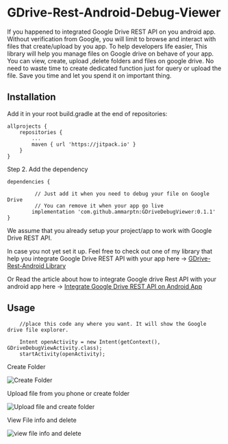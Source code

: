 # GDrive-Rest-Android-Debug-Viewer
If you happened to integrated Google Drive REST API on you android app. Without verification from Google, you will limit to browse and interact with files that create/upload by you app. 
To help developers life easier, This library will help you manage files on Google drive on behave of your app. You can view, create, upload ,delete folders and files on google drive.
No need to waste time to create dedicated function just for query or upload the file. Save you time and let you spend it on important thing.



## Installation


Add it in your root build.gradle at the end of repositories:

	allprojects {
		repositories {
			...
			maven { url 'https://jitpack.io' }
		}
	}
Step 2. Add the dependency

	dependencies {
	
             // Just add it when you need to debug your file on Google Drive
             // You can remove it when your app go live
            implementation 'com.github.ammarptn:GDriveDebugViewer:0.1.1'
	}


We assume that you already setup your project/app to work with Google Drive REST API.

In case you not yet set it up. Feel free to check out one of my library that help you integrate Google Drive REST API with your app here -> [GDrive-Rest-Android Library](https://github.com/ammarptn/GDrive-Rest-Android)

Or Read the article about how to integrate Google drive Rest API with your android app here -> [Integrate Google Drive REST API on Android App](https://medium.com/ammarptn/integrate-google-drive-rest-api-on-android-app-bc4ddbd90820) 





## Usage


        //place this code any where you want. It will show the Google drive file explorer.  
        
        Intent openActivity = new Intent(getContext(), GDriveDebugViewActivity.class);
        startActivity(openActivity);
    

Create Folder

![Create Folder](https://raw.githubusercontent.com/ammarptn/GDriveDebugViewer/master/doc_img/create_folder.png    "upload file and create folder" )  

Upload file from you phone or create folder

![Upload file and create folder](https://raw.githubusercontent.com/ammarptn/GDriveDebugViewer/master/doc_img/upload_and_create_folder.png    "upload file and create folder" )  

View File info and delete

![view file info and delete](https://raw.githubusercontent.com/ammarptn/GDriveDebugViewer/master/doc_img/file_info_and_delete.png "View file info and delete" )  










